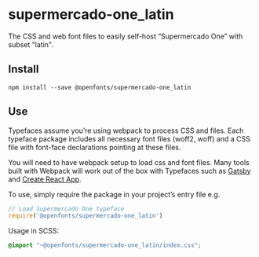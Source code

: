 
# supermercado-one_latin

The CSS and web font files to easily self-host “Supermercado One” with subset "latin".

## Install

`npm install --save @openfonts/supermercado-one_latin`

## Use

Typefaces assume you’re using webpack to process CSS and files. Each typeface
package includes all necessary font files (woff2, woff) and a CSS file with
font-face declarations pointing at these files.

You will need to have webpack setup to load css and font files. Many tools built
with Webpack will work out of the box with Typefaces such as [Gatsby](https://github.com/gatsbyjs/gatsby)
and [Create React App](https://github.com/facebookincubator/create-react-app).

To use, simply require the package in your project’s entry file e.g.

```javascript
// Load Supermercado One typeface
require('@openfonts/supermercado-one_latin')
```

Usage in SCSS:
```scss
@import "~@openfonts/supermercado-one_latin/index.css";
```
